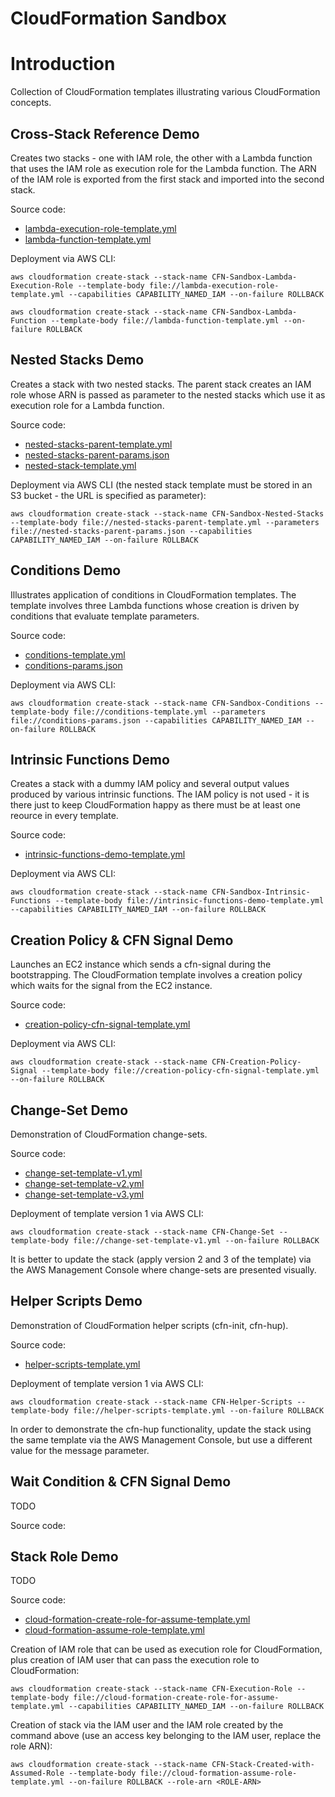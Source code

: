 # CloudFormation Sandbox

# Introduction
Collection of CloudFormation templates illustrating various CloudFormation concepts.


## Cross-Stack Reference Demo
Creates two stacks - one with IAM role, the other with a Lambda function that uses the IAM role as execution role for the Lambda function. The ARN of the IAM role is exported from the first stack and imported into the second stack.

Source code:
- [lambda-execution-role-template.yml](./lambda-execution-role-template.yml)
- [lambda-function-template.yml](./lambda-function-template.yml)

Deployment via AWS CLI:
```
aws cloudformation create-stack --stack-name CFN-Sandbox-Lambda-Execution-Role --template-body file://lambda-execution-role-template.yml --capabilities CAPABILITY_NAMED_IAM --on-failure ROLLBACK

aws cloudformation create-stack --stack-name CFN-Sandbox-Lambda-Function --template-body file://lambda-function-template.yml --on-failure ROLLBACK
```


## Nested Stacks Demo
Creates a stack with two nested stacks. The parent stack creates an IAM role whose ARN is passed as parameter to the nested stacks which use it as execution role for a Lambda function.

Source code:
- [nested-stacks-parent-template.yml](./nested-stacks-parent-template.yml)
- [nested-stacks-parent-params.json](./nested-stacks-parent-params.json)
- [nested-stack-template.yml](./nested-stack-template.yml)

Deployment via AWS CLI (the nested stack template must be stored in an S3 bucket - the URL is specified as parameter):
```
aws cloudformation create-stack --stack-name CFN-Sandbox-Nested-Stacks --template-body file://nested-stacks-parent-template.yml --parameters file://nested-stacks-parent-params.json --capabilities CAPABILITY_NAMED_IAM --on-failure ROLLBACK
```


## Conditions Demo
Illustrates application of conditions in CloudFormation templates. The template involves three Lambda functions whose creation is driven by conditions that evaluate template parameters. 

Source code:
- [conditions-template.yml](./conditions-template.yml)
- [conditions-params.json](./conditions-params.json)

Deployment via AWS CLI:
```
aws cloudformation create-stack --stack-name CFN-Sandbox-Conditions --template-body file://conditions-template.yml --parameters file://conditions-params.json --capabilities CAPABILITY_NAMED_IAM --on-failure ROLLBACK
```


## Intrinsic Functions Demo
Creates a stack with a dummy IAM policy and several output values produced by various intrinsic functions. The IAM policy is not used - it is there just to keep CloudFormation happy as there must be at least one reource in every template.

Source code:
- [intrinsic-functions-demo-template.yml](./intrinsic-functions-demo-template.yml)

Deployment via AWS CLI:
```
aws cloudformation create-stack --stack-name CFN-Sandbox-Intrinsic-Functions --template-body file://intrinsic-functions-demo-template.yml --capabilities CAPABILITY_NAMED_IAM --on-failure ROLLBACK
```


## Creation Policy & CFN Signal Demo
Launches an EC2 instance which sends a cfn-signal during the bootstrapping. The CloudFormation template involves a creation policy which waits for the signal from the EC2 instance.

Source code:
- [creation-policy-cfn-signal-template.yml](./creation-policy-cfn-signal-template.yml)

Deployment via AWS CLI:
```
aws cloudformation create-stack --stack-name CFN-Creation-Policy-Signal --template-body file://creation-policy-cfn-signal-template.yml --on-failure ROLLBACK
```


## Change-Set Demo
Demonstration of CloudFormation change-sets.

Source code:
- [change-set-template-v1.yml](./change-set-template-v1.yml)
- [change-set-template-v2.yml](./change-set-template-v2.yml)
- [change-set-template-v3.yml](./change-set-template-v3.yml)

Deployment of template version 1 via AWS CLI:
```
aws cloudformation create-stack --stack-name CFN-Change-Set --template-body file://change-set-template-v1.yml --on-failure ROLLBACK
```

It is better to update the stack (apply version 2 and 3 of the template) via the AWS Management Console where change-sets are presented visually.


## Helper Scripts Demo
Demonstration of CloudFormation helper scripts (cfn-init, cfn-hup).

Source code:
- [helper-scripts-template.yml](./helper-scripts-template.yml)

Deployment of template version 1 via AWS CLI:
```
aws cloudformation create-stack --stack-name CFN-Helper-Scripts --template-body file://helper-scripts-template.yml --on-failure ROLLBACK
```

In order to demonstrate the cfn-hup functionality, update the stack using the same template via the AWS Management Console, but use a different value for the message parameter.


## Wait Condition & CFN Signal Demo
TODO

Source code:


## Stack Role Demo
TODO

Source code:
- [cloud-formation-create-role-for-assume-template.yml](./cloud-formation-create-role-for-assume-template.yml)
- [cloud-formation-assume-role-template.yml](./cloud-formation-assume-role-template.yml)

Creation of IAM role that can be used as execution role for CloudFormation, plus creation of IAM user that can pass the execution role to CloudFormation:
```
aws cloudformation create-stack --stack-name CFN-Execution-Role --template-body file://cloud-formation-create-role-for-assume-template.yml --capabilities CAPABILITY_NAMED_IAM --on-failure ROLLBACK
```

Creation of stack via the IAM user and the IAM role created by the command above (use an access key belonging to the IAM user, replace the role ARN): 

```
aws cloudformation create-stack --stack-name CFN-Stack-Created-with-Assumed-Role --template-body file://cloud-formation-assume-role-template.yml --on-failure ROLLBACK --role-arn <ROLE-ARN>
```

